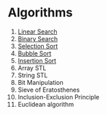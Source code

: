 # Algorithms

1. [Linear Search](https://github.com/VarunPoojary/Algorithms/blob/main/LinearSearch.cpp)  
2. [Binary Search](https://github.com/VarunPoojary/Algorithms/blob/main/BinarySearch.cpp)  
3. [Selection Sort](https://github.com/VarunPoojary/Algorithms/blob/main/SelectionSort.cpp)  
4. [Bubble Sort](https://github.com/VarunPoojary/Algorithms/blob/main/BubbleSort.cpp)  
5. [Insertion Sort](https://github.com/VarunPoojary/Algorithms/blob/main/InsertionSort.cpp)
6. Array STL
7. String STL
8. Bit Manipulation
9. Sieve of Eratosthenes
10. Inclusion-Exclusion Principle
11. Euclidean algorithm

